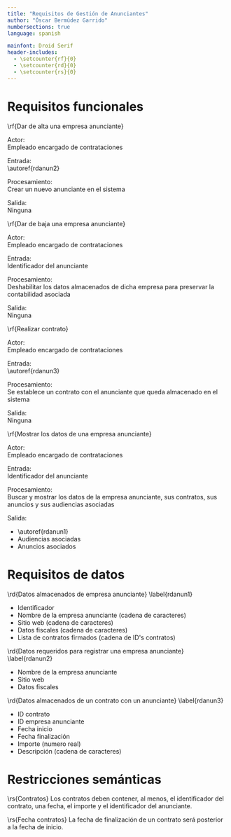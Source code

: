 ```yaml
---
title: "Requisitos de Gestión de Anunciantes"
author: "Óscar Bermúdez Garrido"
numbersections: true
language: spanish

mainfont: Droid Serif
header-includes:
  - \setcounter{rf}{0}
  - \setcounter{rd}{0}
  - \setcounter{rs}{0}
---
```


# Requisitos funcionales

\rf{Dar de alta una empresa anunciante}

Actor:  
Empleado encargado de contrataciones

Entrada:  
\autoref{rdanun2}

Procesamiento:  
Crear un nuevo anunciante en el sistema

Salida:  
Ninguna

\rf{Dar de baja una empresa anunciante}

Actor:  
Empleado encargado de contrataciones

Entrada:  
Identificador del anunciante

Procesamiento:  
Deshabilitar los datos almacenados de dicha empresa para preservar la contabilidad asociada

Salida:  
Ninguna

\rf{Realizar contrato}

Actor:  
Empleado encargado de contrataciones

Entrada:  
\autoref{rdanun3}

Procesamiento:  
Se establece un contrato con el anunciante que queda almacenado en el sistema

Salida:  
Ninguna

\rf{Mostrar los datos de una empresa anunciante}

Actor:  
Empleado encargado de contrataciones

Entrada:  
Identificador del anunciante

Procesamiento:  
Buscar y mostrar los datos de la empresa anunciante, sus contratos, sus anuncios y sus audiencias asociadas

Salida:  

  - \autoref{rdanun1}
  - Audiencias asociadas
  - Anuncios asociados

# Requisitos de datos

\rd{Datos almacenados de empresa anunciante}
\label{rdanun1}

 - Identificador
 - Nombre de la empresa anunciante (cadena de caracteres)
 - Sitio web (cadena de caracteres)
 - Datos fiscales (cadena de caracteres)
 - Lista de contratos firmados (cadena de ID's contratos)

\rd{Datos requeridos para registrar una empresa anunciante}
\label{rdanun2}

 - Nombre de la empresa anunciante
 - Sitio web
 - Datos fiscales

\rd{Datos almacenados de un contrato con un anunciante}
\label{rdanun3}

 - ID contrato
 - ID empresa anunciante
 - Fecha inicio
 - Fecha finalización
 - Importe (numero real)
 - Descripción (cadena de caracteres)

# Restricciones semánticas

\rs{Contratos}
Los contratos deben contener, al menos, el identificador del contrato, una fecha, el importe y el identificador del anunciante.

\rs{Fecha contratos}
La fecha de finalización de un contrato será posterior a la fecha de inicio.
